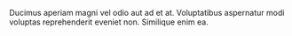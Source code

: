 Ducimus aperiam magni vel odio aut ad et at.
Voluptatibus aspernatur modi voluptas reprehenderit eveniet non.
Similique enim ea.